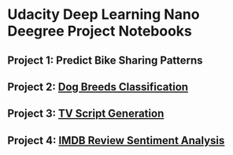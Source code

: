 # Udacity Deep Learning Nano Deegree Project Notebooks

## Project 1: Predict Bike Sharing Patterns

## Project 2:  [Dog Breeds Classification](dog_app.html)

## Project 3: [TV Script Generation](dlnd_tv_script_generation.html)

## Project 4: [IMDB Review Sentiment Analysis](imdb-review-sentiment-analysis)
